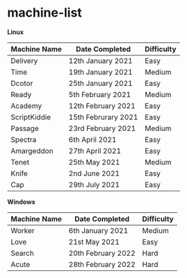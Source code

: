 # machine-list

**Linux**

| Machine Name | Date Completed      | Difficulty |
| ------------ | ------------------- | ---------- |
| Delivery     | 12th January 2021   | Easy       |
| Time         | 19th January 2021   | Medium     |
| Dcotor       | 25th January 2021   | Easy       |
| Ready        | 5th February 2021   | Medium     |
| Academy      | 12th February 2021  | Easy       |
| ScriptKiddie | 15th Februrary 2021 | Easy       |
| Passage      | 23rd February 2021  | Medium     |
| Spectra      | 6th April 2021      | Easy       |
| Amargeddon   | 27th April 2021     | Easy       |
| Tenet        | 25th May 2021       | Medium     |
| Knife        | 2nd June 2021       | Easy       |
| Cap          | 29th July 2021      | Easy       |


**Windows**

| Machine Name | Date Completed      | Difficulty |
| ------------ | ------------------- | ---------- |
| Worker       | 6th January 2021    | Medium     |
| Love         | 21st May 2021       | Easy       |
| Search       | 20th February 2022  | Hard       |
| Acute        | 28th February 2022  | Hard       |